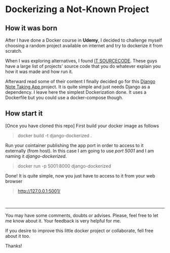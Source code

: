 # Dockerizing a Not-Known Project


## How it was born 

After I have done a Docker course in **Udemy**, I decided to challenge myself choosing a random project available on internet and try to dockerize it from scratch.

When I was exploring alternatives, I found [IT SOURCECODE](https://itsourcecode.com/). These guys have a large list of projects' source code that you  do whatever  explain you how it was made and how run it.

Afterward read some of their content I finally decided go for this [Django Note Taking App ](https://itsourcecode.com/free-projects/python-projects/django-note-taking-app-with-source-code/)project. It is quite simple and just needs Django as a dependency. I leave here the simplest Dockerization done. It uses a Dockerfile but you could use a docker-compose though.

## How start it

[Once you have cloned this repo] First build your docker image as follows

> docker build -t django-dockerized .

Run your cointainer publishing the app port in order to access to it externally (from host). In this case I am going to use *port 5001* and I am naming it *django-dockerized*.

> docker run -p 5001:8000 django-dockerized

 Done! It is quite simple, now you just have to access to it from your web browser

> http://127.0.0.1:5001/

<br>

-----
You may have some comments, doubts or advises. Please, feel free to let me know about it. Your feedback is very helpful for me.

If you desire to improve this little docker project or collaborate, fell free about it too.

Thanks!  

